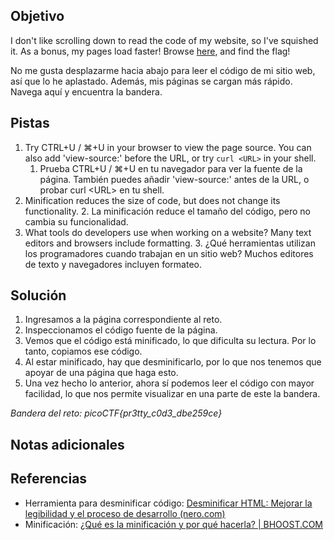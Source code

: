 ## Objetivo
I don't like scrolling down to read the code of my website, so I've squished it. As a bonus, my pages load faster! Browse [here](http://titan.picoctf.net:59471/), and find the flag!

No me gusta desplazarme hacia abajo para leer el código de mi sitio web, así que lo he aplastado. Además, mis páginas se cargan más rápido.  
Navega aquí y encuentra la bandera.
## Pistas
1. Try CTRL+U / ⌘+U in your browser to view the page source. You can also add 'view-source:' before the URL, or try `curl <URL>` in your shell.
	1. Prueba CTRL+U / ⌘+U en tu navegador para ver la fuente de la página. También puedes añadir 'view-source:' antes de la URL, o probar curl \<URL> en tu shell.
2. Minification reduces the size of code, but does not change its functionality.
	2. La minificación reduce el tamaño del código, pero no cambia su funcionalidad.
3. What tools do developers use when working on a website? Many text editors and browsers include formatting.
	3. ¿Qué herramientas utilizan los programadores cuando trabajan en un sitio web? Muchos editores de texto y navegadores incluyen formateo.
## Solución
1. Ingresamos a la página correspondiente al reto.
2. Inspeccionamos el código fuente de la página.
3. Vemos que el código está minificado, lo que dificulta su lectura. Por lo tanto, copiamos ese código.
4. Al estar minificado, hay que desminificarlo, por lo que nos tenemos que apoyar de una página que haga esto.
5. Una vez hecho lo anterior, ahora sí podemos leer el código con mayor facilidad, lo que nos permite visualizar en una parte de este la bandera.

*Bandera del reto: picoCTF{pr3tty_c0d3_dbe259ce}*
## Notas adicionales

## Referencias
* Herramienta para desminificar código: [Desminificar HTML: Mejorar la legibilidad y el proceso de desarrollo (nero.com)](https://www.nero.com/eng/webservices/nero-unminifyhtml/?currency=eur&vlang=mx) 
* Minificación: [¿Qué es la minificación y por qué hacerla? | BHOOST.COM](https://www.bhoost.com/es/que-es-la-minificacion-y-por-que-hacerla/) 